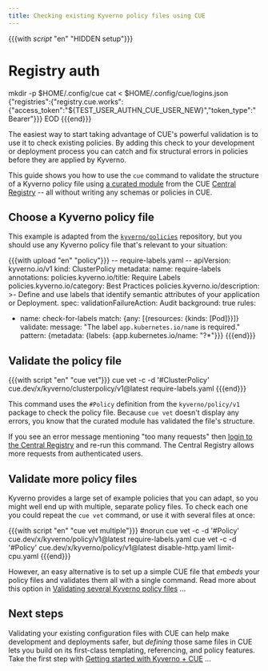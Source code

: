 ```yaml
---
title: Checking existing Kyverno policy files using CUE
---
```


{{{with _script_ "en" "HIDDEN setup"}}}
# Registry auth
mkdir -p $HOME/.config/cue
cat <<EOD > $HOME/.config/cue/logins.json
{"registries":{"registry.cue.works":{"access_token":"${TEST_USER_AUTHN_CUE_USER_NEW}","token_type":"Bearer"}}}
EOD
{{{end}}}

The easiest way to start taking advantage of CUE's powerful validation is to
use it to check existing policies. By adding this check to your
development or deployment process you can catch and fix structural errors in policies
before they are applied by Kyverno.

This guide shows you how to use the `cue` command to validate the structure of
a Kyverno policy file using
[a curated module](../curated-module-kyverno/index.md) from the
CUE [Central Registry](https://registry.cue.works) -- all without writing any
schemas or policies in CUE.

<!--more-->

## Choose a Kyverno policy file

This example is adapted from the
[`kyverno/policies`](https://github.com/kyverno/policies/blob/main/best-practices/require-labels/require-labels.yaml)
repository, but you should use any Kyverno policy file that's relevant
to your situation:

{{{with upload "en" "policy"}}}
-- require-labels.yaml --
apiVersion: kyverno.io/v1
kind: ClusterPolicy
metadata:
  name: require-labels
  annotations:
    policies.kyverno.io/title: Require Labels
    policies.kyverno.io/category: Best Practices
    policies.kyverno.io/description: >-
      Define and use labels that identify semantic attributes of your application or Deployment.
spec:
  validationFailureAction: Audit
  background: true
  rules:
  - name: check-for-labels
    match: {any: [{resources: {kinds: [Pod]}}]}
    validate:
      message: "The label `app.kubernetes.io/name` is required."
      pattern: {metadata: {labels: {app.kubernetes.io/name: "?*"}}}
{{{end}}}

## Validate the policy file

{{{with script "en" "cue vet"}}}
cue vet -c -d '#ClusterPolicy' cue.dev/x/kyverno/clusterpolicy/v1@latest require-labels.yaml
{{{end}}}

This command uses the `#Policy` definition from the `kyverno/policy/v1` package
to check the policy file. Because `cue vet` doesn't display any errors,
you know that the curated module has validated the file's structure.

If you see an error message mentioning "too many requests" then
[login to the Central Registry](../login-central-registry/index.md)
and re-run this command.
The Central Registry allows more requests from authenticated users.

## Validate more policy files

Kyverno provides a large set of example policies that you can adapt, so you
might well end up with multiple, separate policy files. To check each one
you could repeat the `cue vet` command, or use it with several files at once:

{{{with script "en" "cue vet multiple"}}}
#norun
cue vet -c -d '#Policy' cue.dev/x/kyverno/policy/v1@latest require-labels.yaml
cue vet -c -d '#Policy' cue.dev/x/kyverno/policy/v1@latest disable-http.yaml limit-cpu.yaml
{{{end}}}

However, an easy alternative is to set up a simple CUE file that *embeds* your
policy files and validates them all with a single command.
Read more about this option in
[Validating several Kyverno policy files](../validating-several-kyverno-policy-files/index.md) ...

## Next steps

Validating your existing configuration files with CUE can help make development
and deployments safer, but *defining* those same files in CUE lets you build on
its first-class templating, referencing, and policy features. Take the first
step with
[Getting started with Kyverno + CUE](../getting-started-with-kyverno-cue/index.md)
...
